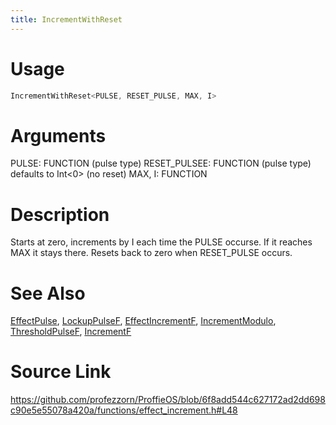 ```yaml
---
title: IncrementWithReset
---
```


# Usage
```cpp
IncrementWithReset<PULSE, RESET_PULSE, MAX, I>
```

# Arguments
PULSE: FUNCTION (pulse type)
RESET_PULSEE: FUNCTION (pulse type) defaults to Int<0> (no reset)
MAX, I: FUNCTION

# Description
Starts at zero, increments by I each time the PULSE occurse.
If it reaches MAX it stays there.
Resets back to zero when RESET_PULSE occurs.

# See Also
[EffectPulse](/config/functions/EffectPulse.html), [LockupPulseF](/config/functions/LockupPulseF.html), [EffectIncrementF](/config/functions/EffectIncrementF.html), [IncrementModulo](/config/functions/IncrementModulo.html), [ThresholdPulseF](/config/functions/ThresholdPulseF.html), [IncrementF](/config/functions/IncrementF.html)

# Source Link
https://github.com/profezzorn/ProffieOS/blob/6f8add544c627172ad2dd698c90e5e55078a420a/functions/effect_increment.h#L48
